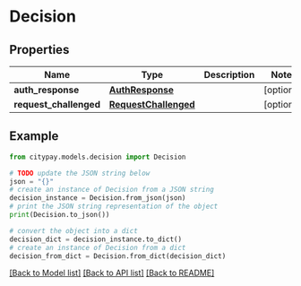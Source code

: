 # Decision


## Properties

Name | Type | Description | Notes
------------ | ------------- | ------------- | -------------
**auth_response** | [**AuthResponse**](AuthResponse.md) |  | [optional] 
**request_challenged** | [**RequestChallenged**](RequestChallenged.md) |  | [optional] 

## Example

```python
from citypay.models.decision import Decision

# TODO update the JSON string below
json = "{}"
# create an instance of Decision from a JSON string
decision_instance = Decision.from_json(json)
# print the JSON string representation of the object
print(Decision.to_json())

# convert the object into a dict
decision_dict = decision_instance.to_dict()
# create an instance of Decision from a dict
decision_from_dict = Decision.from_dict(decision_dict)
```
[[Back to Model list]](../README.md#documentation-for-models) [[Back to API list]](../README.md#documentation-for-api-endpoints) [[Back to README]](../README.md)


